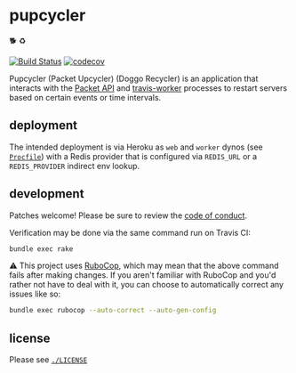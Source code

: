 # pupcycler

:dog2: :recycle:

[![Build Status](https://travis-ci.org/travis-ci/pupcycler.svg?branch=master)](https://travis-ci.org/travis-ci/pupcycler)
[![codecov](https://codecov.io/gh/travis-ci/pupcycler/branch/master/graph/badge.svg)](https://codecov.io/gh/travis-ci/pupcycler)

Pupcycler (Packet Upcycler) (Doggo Recycler) is an application that interacts
with the [Packet API](https://www.packet.net/developers/api/) and
[travis-worker](https://github.com/travis-ci/worker) processes to restart
servers based on certain events or time intervals.

## deployment

The intended deployment is via Heroku as `web` and `worker` dynos (see
[`Procfile`](./Procfile)) with a Redis provider that is configured via
`REDIS_URL` or a `REDIS_PROVIDER` indirect env lookup.

## development

Patches welcome!  Please be sure to review the [code of
conduct](./CODE_OF_CONDUCT.md).

Verification may be done via the same command run on Travis CI:

``` bash
bundle exec rake
```

:warning: This project uses [RuboCop](http://batsov.com/rubocop/), which may
mean that the above command fails after making changes.  If you aren't familiar
with RuboCop and you'd rather not have to deal with it, you can choose to
automatically correct any issues like so:

``` bash
bundle exec rubocop --auto-correct --auto-gen-config
```

## license

Please see [`./LICENSE`](./LICENSE)
